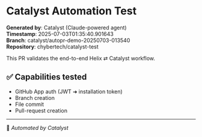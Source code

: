 # Catalyst Automation Test

**Generated by**: Catalyst (Claude-powered agent)  
**Timestamp**: 2025-07-03T01:35:40.901643  
**Branch**: catalyst/autopr-demo-20250703-013540  
**Repository**: chybertech/catalyst-test

This PR validates the end-to-end Helix ⇄ Catalyst workflow.

## ✅ Capabilities tested
- GitHub App auth (JWT ➜ installation token)
- Branch creation
- File commit
- Pull-request creation

---

🤖 *Automated by Catalyst*
